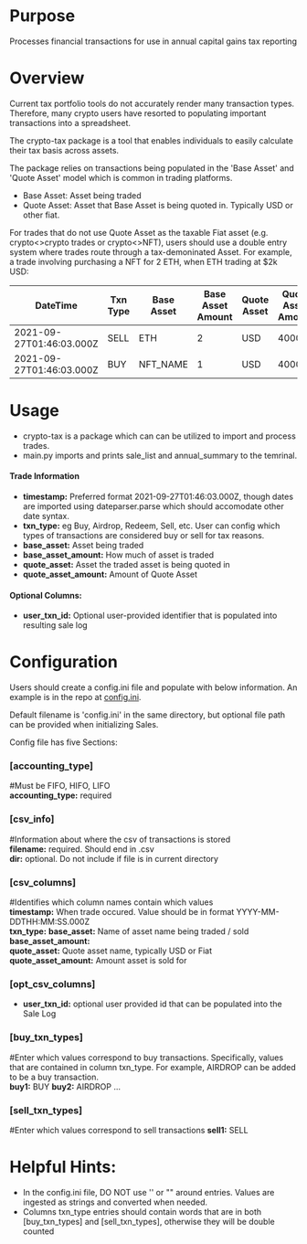 # Purpose
Processes financial transactions for use in annual capital gains tax reporting

# Overview
Current tax portfolio tools do not accurately render many transaction types. Therefore, many crypto users have resorted to populating important transactions into a spreadsheet.

The crypto-tax package is a tool that enables individuals to easily calculate their tax basis across assets.

The package relies on transactions being populated in the 'Base Asset' and 'Quote Asset' model which is common in trading platforms.
- Base Asset: Asset being traded
- Quote Asset: Asset that Base Asset is being quoted in. Typically USD or other fiat.

For trades that do not use Quote Asset as the taxable Fiat asset (e.g. crypto<>crypto trades or crypto<>NFT), users should use a double entry system where trades route through a tax-demoninated Asset. For example, a trade involving purchasing a NFT for 2 ETH, when ETH trading at $2k USD:

|DateTime|Txn Type|Base Asset|Base Asset Amount|Quote Asset|Quote Asset Amount| Price|
|--------|---------|------|-----------------|-----------|------------------|------|
|2021-09-27T01:46:03.000Z|SELL|ETH|2|USD|4000|2000|
|2021-09-27T01:46:03.000Z|BUY|NFT_NAME|1|USD|4000|4000|

# Usage
- crypto-tax is a package which can can be utilized to import and process trades.  
- main.py imports and prints sale_list and annual_summary to the temrinal.


#### Trade Information
- **timestamp:** Preferred format 2021-09-27T01:46:03.000Z, though dates are imported using dateparser.parse which should accomodate other date syntax.
- **txn_type:** eg Buy, Airdrop, Redeem, Sell, etc. User can config which types of transactions are considered buy or sell for tax reasons.
- **base_asset:** Asset being traded
- **base_asset_amount:** How much of asset is traded
- **quote_asset:** Asset the traded asset is being quoted in
- **quote_asset_amount:** Amount of Quote Asset

#### Optional Columns:
- **user_txn_id:** Optional user-provided identifier that is populated into resulting sale log 

# Configuration
Users should create a config.ini file and populate with below information. An example is in the repo at [config.ini](https://github.com/ckvj/crypto-tax/blob/master/config.ini).

Default filename is 'config.ini' in the same directory, but optional file path can be provided when initializing Sales.

Config file has five Sections:

### [accounting_type]
#Must be FIFO, HIFO, LIFO\
**accounting_type:** required

### [csv_info]
#Information about where the csv of transactions is stored\
**filename:** required. Should end in .csv\
**dir:** optional. Do not include if file is in current directory

### [csv_columns]
#Identifies which column names contain which values\
**timestamp:** When trade occured. Value should be in format YYYY-MM-DDTHH:MM:SS.000Z\
**txn_type:** 
**base_asset:** Name of asset name being traded / sold\
**base_asset_amount:** \
**quote_asset:** Quote asset name, typically USD or Fiat\
**quote_asset_amount:** Amount asset is sold for
 
### [opt_csv_columns]
 - **user_txn_id:** optional user provided id that can be populated into the Sale Log

### [buy_txn_types]
#Enter which values correspond to buy transactions. Specifically, values that are contained in column txn_type. For example, AIRDROP can be added to be a buy transaction.\
**buy1:** BUY
**buy2:** AIRDROP
...

### [sell_txn_types]
#Enter which values correspond to sell transactions
**sell1:** SELL


# Helpful Hints:
- In the config.ini file, DO NOT use '' or "" around entries. Values are ingested as strings and converted when needed.
- Columns txn_type entries should contain words that are in both [buy_txn_types] and [sell_txn_types], otherwise they will be double counted
